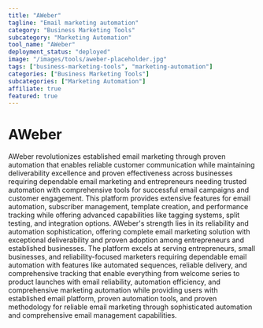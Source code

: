 ```yaml
---
title: "AWeber"
tagline: "Email marketing automation"
category: "Business Marketing Tools"
subcategory: "Marketing Automation"
tool_name: "AWeber"
deployment_status: "deployed"
image: "/images/tools/aweber-placeholder.jpg"
tags: ["business-marketing-tools", "marketing-automation"]
categories: ["Business Marketing Tools"]
subcategories: ["Marketing Automation"]
affiliate: true
featured: true
---
```


# AWeber

AWeber revolutionizes established email marketing through proven automation that enables reliable customer communication while maintaining deliverability excellence and proven effectiveness across businesses requiring dependable email marketing and entrepreneurs needing trusted automation with comprehensive tools for successful email campaigns and customer engagement. This platform provides extensive features for email automation, subscriber management, template creation, and performance tracking while offering advanced capabilities like tagging systems, split testing, and integration options. AWeber's strength lies in its reliability and automation sophistication, offering complete email marketing solution with exceptional deliverability and proven adoption among entrepreneurs and established businesses. The platform excels at serving entrepreneurs, small businesses, and reliability-focused marketers requiring dependable email automation with features like automated sequences, reliable delivery, and comprehensive tracking that enable everything from welcome series to product launches with email reliability, automation efficiency, and comprehensive marketing automation while providing users with established email platform, proven automation tools, and proven methodology for reliable email marketing through sophisticated automation and comprehensive email management capabilities.